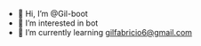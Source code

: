 - 👋 Hi, I’m @Gil-boot
- 👀 I’m interested in bot
- 🌱 I’m currently learning 
gilfabricio6@gmail.com
<!---
Gil-boot/Gil-boot is a ✨ special ✨ repository because its `README.md` (this file) appears on your GitHub profile.
You can click the Preview link to take a look at your changes.
--->
